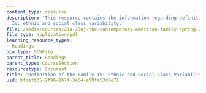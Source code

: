 ```yaml
---
content_type: resource
description: 'This resource contains the information regarding definition of the family
  IV: ethnic and social class variability.'
file: /media/courses/21a-230j-the-contemporary-american-family-spring-2004/bfcefb352f961b743e64e99fa53d0e71_MIT21A_230JS04_8talor.pdf
file_type: application/pdf
learning_resource_types:
- Readings
ocw_type: OCWFile
parent_title: Readings
parent_type: CourseSection
resourcetype: Document
title: 'Definition of the Family IV: Ethnic and Social Class Variability'
uid: bfcefb35-2f96-1b74-3e64-e99fa53d0e71
---
```

